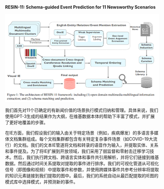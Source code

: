 **RESIN-11: Schema-guided Event Prediction for 11 Newsworthy Scenarios**

![image-20230303161631311](assets/image-20230303161631311.png)

我们首先对11个已确定的有新闻价值的场景执行模式归纳和管理。具体来说，我们使用GPT-3生成的结果作为大纲，在维基数据本体的帮助下丰富了模式，并扩展了更好地覆盖的步骤。

在IE方面，我们假设我们的输入由关于特定场景（例如，疾病爆发）的多语言多媒体文档集群组成。每个文档集群都包含有关特定复杂事件场景（如COVID-19大流行）的文档。我们的文本IE管道将文档和转录的语音作为输入，并提取实体、关系和事件提及。为了将IE扩展到开放领域，我们采用了弱监督和零射击迁移学习技术。然后，我们执行跨文档、跨语言实体和事件共引用解析，并将它们链接到维基数据。然后通过时间关系提取对提取的事件进行排序。我们的可视化管道从可视化信号（即图像和视频）中提取事件和参数，并使用跨媒体事件共参考分辨率将提取的知识元素链接到我们提取的图中。最后，我们的系统自动从最匹配提取的IE图的模式库中选择模式，并预测新的事件。